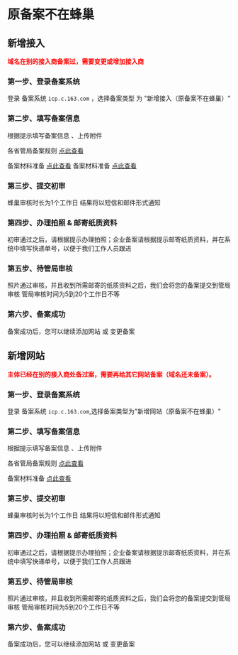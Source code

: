 # 原备案不在蜂巢
## 新增接入
<font color=red>**域名在别的接入商备案过，需要变更或增加接入商**</font>

### 第一步、登录备案系统

登录 备案系统 `icp.c.163.com` ，选择备案类型 为 "新增接入（原备案不在蜂巢）"

### 第二步、填写备案信息

根据提示填写备案信息 、上传附件

各省管局备案规则 [点此查看](../各省管局规则)

备案材料准备 [点此查看](../备案基础知识/备案材料准备.md)
备案材料准备 [点此查看](./备案基础知识/备案材料准备.md)

### 第三步、提交初审

蜂巢审核时长为1个工作日
结果将以短信和邮件形式通知

### 第四步、办理拍照 & 邮寄纸质资料

初审通过之后，请根据提示办理拍照；企业备案请根据提示邮寄纸质资料，并在系统中填写快递单号，以便于我们工作人员跟进

### 第五步、待管局审核

照片通过审核，并且收到所需邮寄的纸质资料之后，我们会将您的备案提交到管局审核
管局审核时间为5到20个工作日不等

### 第六步、备案成功

备案成功后，您可以继续添加网站 或 变更备案

## 新增网站

<font color=red>**主体已经在别的接入商处备过案，需要再给其它网站备案（域名还未备案）。**</font>
### 第一步、登录备案系统
登录 备案系统 `icp.c.163.com`,选择备案类型为"新增网站（原备案不在蜂巢）"

### 第二步、填写备案信息
根据提示填写备案信息 、上传附件

各省管局备案规则 [点此查看](../各省管局规则)

备案材料准备  [点此查看](../备案基础知识/备案材料准备.md)

### 第三步、提交初审

蜂巢审核时长为1个工作日
结果将以短信和邮件形式通知

### 第四步、办理拍照 & 邮寄纸质资料

初审通过之后，请根据提示办理拍照；企业备案请根据提示邮寄纸质资料，并在系统中填写快递单号，以便于我们工作人员跟进

### 第五步、待管局审核

照片通过审核，并且收到所需邮寄的纸质资料之后，我们会将您的备案提交到管局审核
管局审核时间为5到20个工作日不等

### 第六步、备案成功
备案成功后，您可以继续添加网站 或 变更备案


  [1]: a
